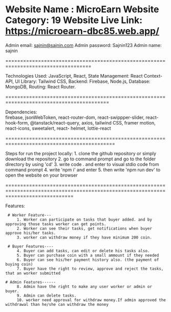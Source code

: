 Website Name : MicroEarn
Website Category: 19
Website Live Link: https://microearn-dbc85.web.app/
===========================================================
Admin email: sajnin@sajnin.com
Admin password: Sajnin123
Admin name: sajnin

===================================================================================

Technologies Used: 
         JavaScript, React,
         State Management: React Context-API,
         UI Library: Tailwind CSS,
         Backend: Firebase, Node.js,
         Database: MongoDB,
         Routing: React Router.

=========================================================================================

Dependencies:  
         firebase, jsonWebToken, react-router-dom, react-swippper-slider, react-hook-form, @tanstack/react-query, axios, tailwind CSS, framer motion, react-icons, sweetalert, react- 
         helmet, lottie-react

===========================================================================================

Steps for run the project locally: 
            1. clone the github repository or simply download the repository
            2. go to command prompt and go to the folder directory by using 'cd'
            3. write code . and enter to visual stdio code from command prompt
            4. write 'npm i' and enter
            5. then write 'npm run dev' to open the website on your browser
            
===================================================================================================================================

Features: 

     # Worker Feature---
         1. Worker can participate on tasks that buyer added. and by approving those tasks worker can get points.
         2. Worker can see their tasks, get notifications when buyer approve his/her tasks.
         3. worker can withdraw money if they have minimum 200 coin.

     # Buyer Features----
         4. Buyer can add tasks, can edit or delete his tasks also.
         5. Buyer can purchase coin with a small ammount if they needed 
         6. Buyer can see his/her payment history also. (the payment of buying coin) 
         7. Buyer have the right to review, approve and reject the tasks, that an worker submitted

    # Admin Features------
         8. Admin have the right to make any user worker or admin or buyer.
         9. Admin can delete tasks.
         10. worker need approval for withdraw money.If admin approved the withdrawal than he/she can withdraw the money  
